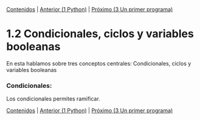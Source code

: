 [Contenidos](../Contenidos.md) \| [Anterior (1 Python)](01_Python.md) \| [Próximo (3 Un primer programa)](03_Hello_world.md)

# 1.2 Condicionales, ciclos y variables booleanas

En esta hablamos sobre tres conceptos centrales: Condicionales, ciclos y variables booleanas

### Condicionales:

Los condicionales permites ramificar.



[Contenidos](../Contenidos.md) \| [Anterior (1 Python)](01_Python.md) \| [Próximo (3 Un primer programa)](03_Hello_world.md)

